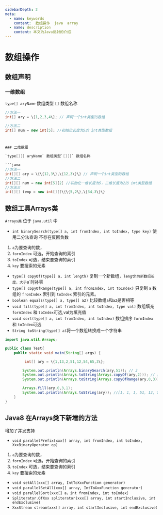 ```yaml
---
sidebarDepth: 2
meta:
  - name: keywords
    content:  数组操作  java  array
  - name: description
    content: 本文为Java反射的介绍
---
```


# 数组操作 


## 数组声明

### 一维数组

`type[] aryName` 数组类型 `[]` 数组名称

```java
//方法一
int[] ary = \{1,2,3,4\}; // 声明一个int类型的数组

//方法二
int[] num = new int[5]; //初始化长度为5的 int类型数组 



### 二维数组

`type[][] aryName` 数组类型`[][]` 数组名称

```java
//方法一
int[][] ary = \{\{12,3\},\{12,3\}\} // 声明一个int类型的数组
//方法二 
int[][] num = new int[5][2] //初始化一维长度为5，二维长度为2的 int类型数组 
//方法三 
int[][] temp = new int[][]\{\{5,2\},\{34,3\}\} 
```


## 数组工具Arrays类

`Arrays类` 位于 `java.util` 中

- `int binarySearch(type[] a, int fromIndex, int toIndex, type key)` 使用二分法查询 不存在反回负数

1. `a`为要查询的数，
2. `formIndex` 可选，开始查询的索引 
3. `toIndex` 可选，结束要查询的索引 
3. `key` 要搜索的元素 

- `type[] copyOf(type[] a, int length)` 复制一个新数组，`length为新数组长度，大于`a`时补零
- `type[] copyOfRange(type[] a, int fromIndex, int toIndex)` 只复制 `a` 数组的 `fromIndex` 索引到 `toIndex` 索引的元素。
- `boolean equals(type[] a, type[] a2)` 比较数组`a`和`a2`是否相等
- `void fill(type[] a, int fromIndex, int toIndex, type val)` 数组填充 `formIndex` 和 `toIndex`可选,val为填充值
- `void sort(type[] a, int fromIndex, int toIndex)` 数组排序 `formIndex` 和 `toIndex`可选
- `String toString(type[] a)`将一个数组转换成一个字符串


```java
import java.util.Arrays;

public class Test{
    public static void main(String[] args) {

         int[] ary = \{1,13,2,51,12,54,65,3\};

        System.out.println(Arrays.binarySearch(ary,51)); // 3
        System.out.println(Arrays.toString(Arrays.copyOf(ary,2))); // [1, 13]
        System.out.println(Arrays.toString(Arrays.copyOfRange(ary,0,3))); // [1, 13, 2]

        Arrays.fill(ary,0,3,1);
        System.out.println(Arrays.toString(ary)); //[1, 1, 1, 51, 12, 54, 65, 3]
    }
}
```



## Java8 在Arrays类下新增的方法

增加了并发支持

- `void parallelPrefix(xxx[] array, int fromIndex, int toIndex, XxxBinaryOperator op)`

1. `a`为要查询的数，
2. `formIndex` 可选，开始查询的索引 
3. `toIndex` 可选，结束要查询的索引 
3. `key` 要搜索的元素 

- `void setAll(xxx[] array, IntToXxxFunction generator)`
- `void parallelSetAll(xxx[] array, IntToXxxFunction generator)`
- `void parallelSort(xxx[] a，int fromIndex, int toIndex)`
- `Spliterator.OfXxx spliterator(xxx[] array, int startInclusive, int endExclusive)`
- `XxxStream stream(xxx[] array, int startInclusive, int endExclusive)`


